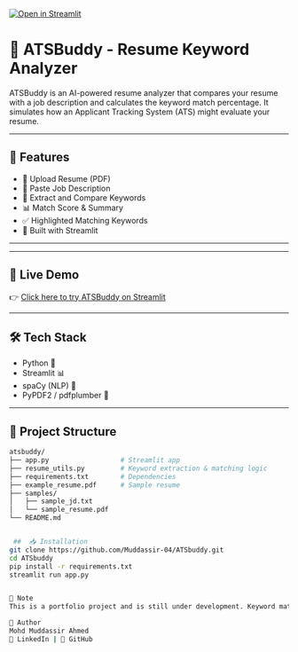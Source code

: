 [![Open in Streamlit](https://static.streamlit.io/badges/streamlit_badge_black_white.svg)](https://atsbuddy.streamlit.app)


# 🤖 ATSBuddy - Resume Keyword Analyzer

ATSBuddy is an AI-powered resume analyzer that compares your resume with a job description and calculates the keyword match percentage. It simulates how an Applicant Tracking System (ATS) might evaluate your resume.

---

## 📌 Features

- 📄 Upload Resume (PDF)
- 📝 Paste Job Description
- 🧠 Extract and Compare Keywords
- 📊 Match Score & Summary
- ✅ Highlighted Matching Keywords
- 🎯 Built with Streamlit

---



---

## 🚀 Live Demo

👉 [Click here to try ATSBuddy on Streamlit](https://atsbuddy.streamlit.app/) 

---

## 🛠️ Tech Stack

- Python 🐍
- Streamlit 📊
- spaCy (NLP) 🧠
- PyPDF2 / pdfplumber 📄

---

## 📂 Project Structure

```bash
atsbuddy/
├── app.py                  # Streamlit app
├── resume_utils.py         # Keyword extraction & matching logic
├── requirements.txt        # Dependencies
├── example_resume.pdf      # Sample resume
├── samples/
│   ├── sample_jd.txt
│   └── sample_resume.pdf
└── README.md


 ##  📥 Installation
git clone https://github.com/Muddassir-04/ATSbuddy.git
cd ATSbuddy
pip install -r requirements.txt
streamlit run app.py


📌 Note
This is a portfolio project and is still under development. Keyword matching can be improved further with NLP techniques like Named Entity Recognition (NER) and context-aware embeddings.

👤 Author
Mohd Muddassir Ahmed
📧 LinkedIn | 🐙 GitHub


